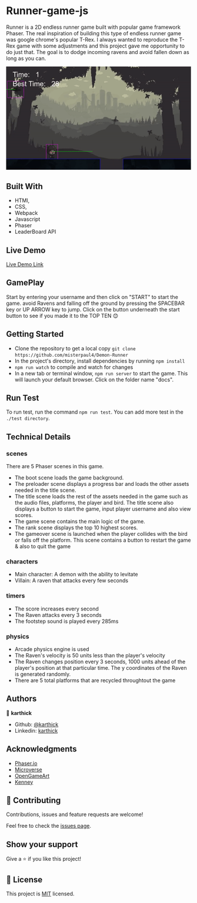 # Runner-game-js

Runner is a 2D endless runner game built with popular game framework Phaser. The real inspiration of building this type of endless runner game was google chrome's popular T-Rex. I always wanted to reproduce the T-Rex game with some adjustments and this project gave me opportunity to do just that. The goal is to dodge incoming ravens and avoid fallen down as long as you can.

![screenshot](./screenshot.gif)

## Built With

- HTMl,
- CSS,
- Webpack
- Javascript
- Phaser
- LeaderBoard API

## Live Demo

[Live Demo Link](https://raw.githack.com/karthykarthick/Runner-game-js/feature-branch/docs/index.html)

## GamePlay

Start by entering your username and then click on "START" to start the game. avoid Ravens and falling off the ground by pressing the SPACEBAR key or UP ARROW key to jump. Click on the button underneath the start button to see if you made it to the TOP TEN :blush:

## Getting Started

- Clone the repository to get a local copy `git clone https://github.com/misterpaul4/Demon-Runner`
- In the project's directory, install dependencies by running `npm install`
- `npm run watch` to compile and watch for changes
- In a new tab or terminal window, `npm run server` to start the game. This will launch your default browser. Click on the folder name "docs".

## Run Test

To run test, run the command `npm run test`. You can add more test in the `./test directory`.

## Technical Details

### scenes

There are 5 Phaser scenes in this game.
- The boot scene loads the game background.
- The preloader scene displays  a progress bar and loads the other assets needed in the title scene.
- The title scene loads the rest of the assets needed in the game such as the audio files, platforms, the player and bird. The title scene also displays a button to start the game, input player username and also view scores.
- The game scene contains the main logic of the game.
- The rank scene displays the top 10 highest scores.
- The gameover scene is launched when the player collides with the bird or falls off the platform. This scene contains a button to restart the game & also to quit the game

### characters

- Main character: A demon with the ability to levitate
- Villain: A raven that attacks every few seconds

### timers

- The score increases every second
- The Raven attacks every 3 seconds
- The footstep sound is played every 285ms

### physics

- Arcade physics engine is used
- The Raven's velocity is 50 units less than the player's velocity
- The Raven changes position every 3 seconds, 1000 units ahead of the player's position at that particular time. The y coordinates of the Raven is generated randomly.
- There are 5 total platforms that are recycled throughtout the game


## Authors

👤 **karthick**
- Github: [@karthick](https://github.com/karthykarthick)
- Linkedin: [karthick](https://www.linkedin.com/in/karthick-harimoorthy/)

## Acknowledgments
- [Phaser.io](https://phaser.io/)
- [Microverse](https://www.microverse.org/)
- [OpenGameArt](https://opengameart.org/)
- [Kenney](https://www.kenney.nl/)

## 🤝 Contributing

Contributions, issues and feature requests are welcome!

Feel free to check the [issues page](issues/).

## Show your support

Give a ⭐️ if you like this project!

## 📝 License

This project is [MIT](lic.url) licensed.
